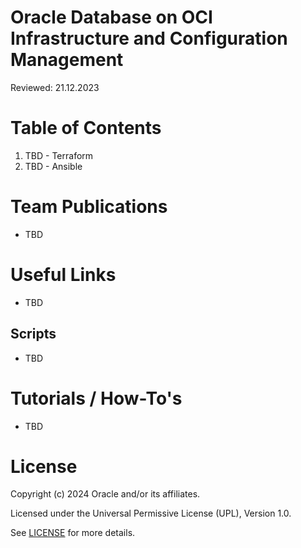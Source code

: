 # Oracle Database on OCI Infrastructure and Configuration Management

Reviewed: 21.12.2023

# Table of Contents
 
1. TBD - Terraform
2. TBD - Ansible

 
# Team Publications
- TBD

# Useful Links
- TBD

## Scripts
- TBD

# Tutorials / How-To's
- TBD


# License

Copyright (c) 2024 Oracle and/or its affiliates.

Licensed under the Universal Permissive License (UPL), Version 1.0.

See [LICENSE](https://github.com/oracle-devrel/technology-engineering/blob/main/LICENSE) for more details.
